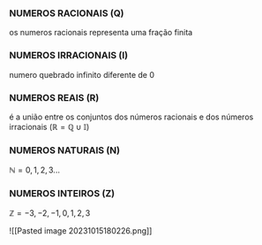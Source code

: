### NUMEROS RACIONAIS (Q) 
os numeros racionais representa uma fração finita
### NUMEROS IRRACIONAIS (I)
numero quebrado infinito diferente de 0
### NUMEROS REAIS (R)
é a união entre os conjuntos dos números racionais e dos números irracionais $(\mathbb{R} = \mathbb{Q}\cup\mathbb{I})$
### NUMEROS NATURAIS (N)
$\mathbb{N}=0 , 1 , 2,3...$
### NUMEROS INTEIROS (Z)
$\mathbb{Z}=-3,-2,-1,0,1,2,3$

![[Pasted image 20231015180226.png]]